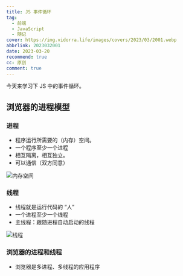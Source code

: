 ```yaml
---
title: JS 事件循环
tag:
  - 前端
  - JavaScript
  - 随记
cover: https://img.vidorra.life/images/covers/2023/03/2001.webp
abbrlink: 2023032001
date: 2023-03-20
recommend: true
cc: 原创
comment: true
---
```


今天来学习下 JS 中的事件循环。

## 浏览器的进程模型

### 进程

- 程序运行所需要的（内存）空间。
- 一个程序至少一个进程
- 相互隔离，相互独立。
- 可以通信（双方同意）

![内存空间](https://img.vidorra.life/images/post_images/20230320-b09f3c7e9f944bfa8f8daacbeab89520.webp)


### 线程

- 线程就是运行代码的 “人”
- 一个进程至少一个线程
- 主线程：跟随进程自动启动的线程

![线程](https://img.vidorra.life/images/post_images/20230320-78143c0adde64e2ebe655bc36849c73d.webp)






### 浏览器的进程和线程

- 浏览器是多进程、多线程的应用程序
